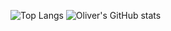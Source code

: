 ![Top Langs](https://github-readme-stats.vercel.app/api/top-langs/?username=OliverGalusinski&size_weight=0.5&count_weight=0.5&theme=radical)
![Oliver's GitHub stats](https://github-readme-stats.vercel.app/api?username=OliverGalusinski&show_icons=true&theme=radical)
<!--![Harlok's wakatime stats](https://github-readme-stats.vercel.app/api/wakatime?username=OliverGalusinski)-->
<!--
**OliverGalusinski/OliverGalusinski** is a ✨ _special_ ✨ repository because its `README.md` (this file) appears on your GitHub profile.

Here are some ideas to get you started:

- 🔭 I’m currently working on ...
- 🌱 I’m currently learning ...
- 👯 I’m looking to collaborate on ...
- 🤔 I’m looking for help with ...
- 💬 Ask me about ...
- 📫 How to reach me: ...
- 😄 Pronouns: ...
- ⚡ Fun fact: ...
-->

